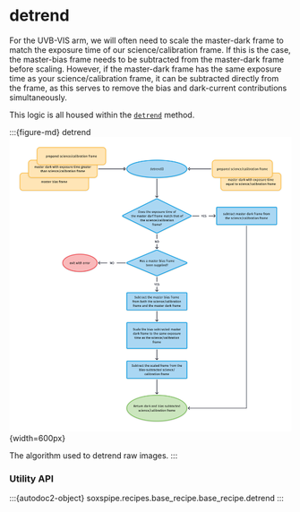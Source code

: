 # detrend


For the UVB-VIS arm, we will often need to scale the master-dark frame to match the exposure time of our science/calibration frame. If this is the case, the master-bias frame needs to be subtracted from the master-dark frame before scaling. However, if the master-dark frame has the same exposure time as your science/calibration frame, it can be subtracted directly from the frame, as this serves to remove the bias and dark-current contributions simultaneously. 

This logic is all housed within the [`detrend`](#soxspipe.recipes.base_recipe.base_recipe.detrend) method.


:::{figure-md} detrend
![](detrend.png){width=600px}

The algorithm used to detrend raw images.
:::


### Utility API

:::{autodoc2-object} soxspipe.recipes.base_recipe.base_recipe.detrend
:::
